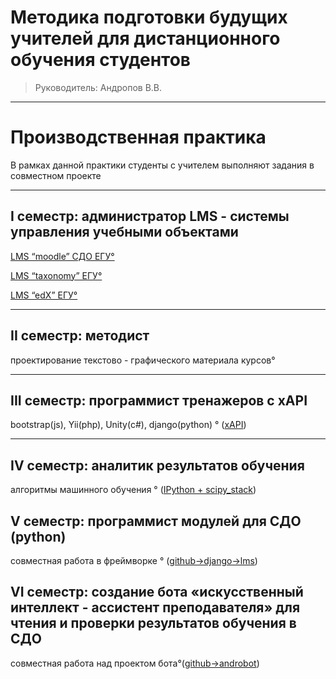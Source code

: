 
#  Методика подготовки будущих учителей для дистанционного обучения студентов 
> Руководитель: Андропов В.В.


----------
# Производственная практика #
В рамках данной практики студенты с учителем выполняют задания в совместном проекте
					

----------

 I семестр: администратор LMS - системы управления учебными объектами
-  

[LMS “moodle” СДО ЕГУ°](http://sdoelsu.ru)

[LMS “taxonomy” ЕГУ°](http://sdo.elsu.ru/vu) 

[LMS “edX” ЕГУ°](http://sdo.elsu.ru/edx) 


----------
                                 

 II семестр: методист
-  
 проектирование текстово - графического материала курсов°

 
   				  

----------

III семестр: программист тренажеров с хAPI
-  
bootstrap(js), Yii(php), Unity(c#), django(python)  ° ([xAPI](https://github.com/elsuru?utf8=%E2%9C%93&query=xapi))
                                      

----------

IV семестр: аналитик результатов обучения
-  
алгоритмы машинного обучения ° ([IPython + scipy_stack](https://github.com/VladAndropov/practics/tree/master/insights))


V семестр: программист модулей для СДО (python)
- 
совместная работа в фреймворке ° ([github->django->lms](https://github.com/VladAndropov/lms))
                                     

VI семестр: создание бота «искусственный интеллект - ассистент преподавателя» для чтения и проверки результатов обучения в СДО 
- 
совместная работа над проектом бота°([github->androbot](https://github.com/elsuru))

                                                    
